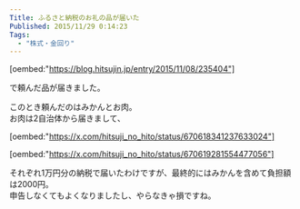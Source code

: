 ```yaml
---
Title: ふるさと納税のお礼の品が届いた
Published: 2015/11/29 0:14:23
Tags:
  - "株式・金回り"
---
```

[oembed:"https://blog.hitsujin.jp/entry/2015/11/08/235404"]

で頼んだ品が届きました。  

<!-- more -->

このとき頼んだのはみかんとお肉。  
お肉は2自治体から届きまして、  

[oembed:"https://x.com/hitsuji_no_hito/status/670618341237633024"]

[oembed:"https://x.com/hitsuji_no_hito/status/670619281554477056"]

それぞれ1万円分の納税で届いたわけですが、最終的にはみかんを含めて負担額は2000円。  
申告しなくてもよくなりましたし、やらなきゃ損ですね。